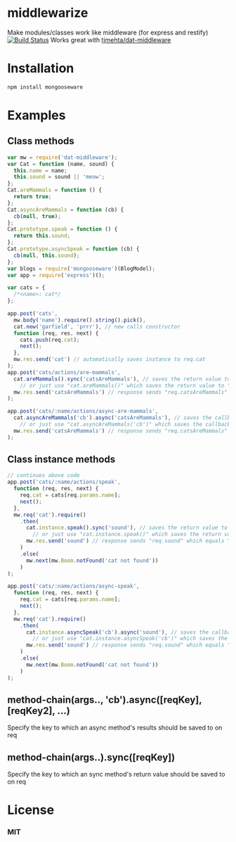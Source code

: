 middlewarize
============

Make modules/classes work like middleware (for express and restify) [![Build Status](https://travis-ci.org/tjmehta/middlewarize.svg)](https://travis-ci.org/tjmehta/middlewarize)
Works great with [tjmehta/dat-middleware](https://github.com/tjmehta/dat-middleware)


# Installation
```bash
npm install mongooseware
```

# Examples

## Class methods
```js
var mw = require('dat-middleware');
var Cat = function (name, sound) {
  this.name = name;
  this.sound = sound || 'meow';
};
Cat.areMammals = function () {
  return true;
};
Cat.asyncAreMammals = function (cb) {
  cb(null, true);
};
Cat.prototype.speak = function () {
  return this.sound;
};
Cat.prototype.asyncSpeak = function (cb) {
  cb(null, this.sound);
};
var blogs = require('mongooseware')(BlogModel);
var app = require('express')();

var cats = {
  /*<name>: cat*/
};

app.post('cats',
  mw.body('name').require().string().pick(),
  cat.new('garfield', 'prrr'), // new calls constructor
  function (req, res, next) {
    cats.push(req.cat);
    next();
  },
  mw.res.send('cat') // automatically saves instance to req.cat
);
app.post('cats/actions/are-mammals',
  cat.areMammals().sync('catsAreMammals'), // saves the return value to "req.catsAreMammals"
    // or just use "cat.areMammals()" which saves the return value to "req.catResult"
  mw.res.send('catsAreMammals') // response sends "req.catsAreMammals" which equals "true"
);

app.post('cats/:name/actions/async-are-mammals',
  cat.asyncAreMammals('cb').async('catsAreMammals'), // saves the callback value to "req.catsAreMammals"
    // or just use "cat.asyncAreMammals('cb')" which saves the callback value to "req.catResult"
  mw.res.send('catsAreMammals') // response sends "req.catsAreMammals" which equals "true"
);

```

## Class instance methods
```js
// continues above code
app.post('cats/:name/actions/speak',
  function (req, res, next) {
    req.cat = cats[req.params.name];
    next();
  },
  mw.req('cat').require()
    .then(
      cat.instance.speak().sync('sound'), // saves the return value to "req.sound"
        // or just use "cat.instance.speak()" which saves the return value to "req.catResult"
      mw.res.send('sound') // response sends "req.sound" which equals "req.cat.sound"
    )
    .else(
      mw.next(mw.Boom.notFound('cat not found'))
    )
);

app.post('cats/:name/actions/async-speak',
  function (req, res, next) {
    req.cat = cats[req.params.name];
    next();
  },
  mw.req('cat').require()
    .then(
      cat.instance.asyncSpeak('cb').async('sound'), // saves the callback value to "req.sound"
        // or just use "cat.instance.asyncSpeak('cb')" which saves the callback value to "req.catResult"
      mw.res.send('sound') // response sends "req.sound" which equals "req.cat.sound"
    )
    .else(
      mw.next(mw.Boom.notFound('cat not found'))
    )
);
```

## method-chain(args.., 'cb').async([reqKey], [reqKey2], ...)
Specify the key to which an async method's results should be saved to on req

## method-chain(args..).sync([reqKey])
Specify the key to which an sync method's return value should be saved to on req

# License
### MIT

